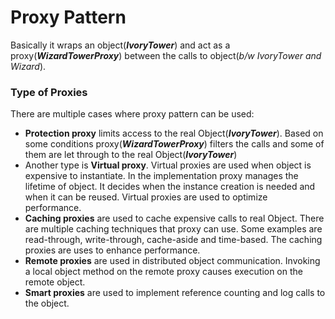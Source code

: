 # Proxy Pattern

Basically it wraps an object(**_IvoryTower_**) and act as a proxy(**_WizardTowerProxy_**) between the calls to 
object(_b/w IvoryTower and Wizard_).

### Type of Proxies
There are multiple cases where proxy pattern can be used:

- **Protection proxy** limits access to the real Object(**_IvoryTower_**). 
Based on some conditions proxy(**_WizardTowerProxy_**) filters the calls and some of them are let through to 
the real Object(**_IvoryTower_**)
- Another type is **Virtual proxy**. Virtual proxies are used when object is expensive to instantiate. In the implementation 
proxy manages the lifetime of object. It decides when the instance creation is needed and when it can be reused. Virtual
proxies are used to optimize performance.
- **Caching proxies** are used to cache expensive calls to real Object. There are multiple caching techniques that proxy can
use. Some examples are read-through, write-through, cache-aside and time-based. The caching proxies are uses to enhance 
performance.
- **Remote proxies** are used in distributed object communication. Invoking a local object method on the remote proxy causes
execution on the remote object.
- **Smart proxies** are used to implement reference counting and log calls to the object.